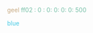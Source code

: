 <span style="color:#c8ab83;">geel</span>
<span style="color:#78c0a8;">ff02 : 0 : 0: 0: 0: 0: 500</span>

<span style="color:#48cae4;">blue</span>
